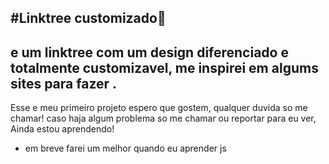 #Linktree customizado📒
---
**e um linktree com um design diferenciado e totalmente customizavel, me inspirei em algums sites para fazer
.**
---
Esse e meu primeiro projeto espero que gostem, qualquer duvida so me chamar!
caso haja algum problema so me chamar ou reportar para eu ver, Ainda estou aprendendo!
- em breve farei um melhor quando eu aprender js

